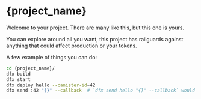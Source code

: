 # {project_name}

Welcome to your project. There are many like this, but this one is yours.

You can explore around all you want, this project has railguards against anything that could
affect production or your tokens.

A few example of things you can do:

```bash
cd {project_name}/
dfx build
dfx start
dfx deploy hello --canister-id=42
dfx send :42 "{}" --callback  # `dfx send hello "{}" --callback` would do the same.
```
